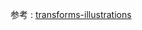 参考 : [transforms-illustrations](https://docs.pytorch.org/vision/main/auto_examples/transforms/plot_transforms_illustrations.html#sphx-glr-auto-examples-transforms-plot-transforms-illustrations-py)
